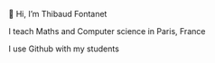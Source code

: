 👋 Hi, I’m Thibaud Fontanet

I teach Maths and Computer science in Paris, France

I use Github with my students

<!---
tfontanet/tfontanet is a ✨ special ✨ repository because its `README.md` (this file) appears on your GitHub profile.
You can click the Preview link to take a look at your changes.
--->
